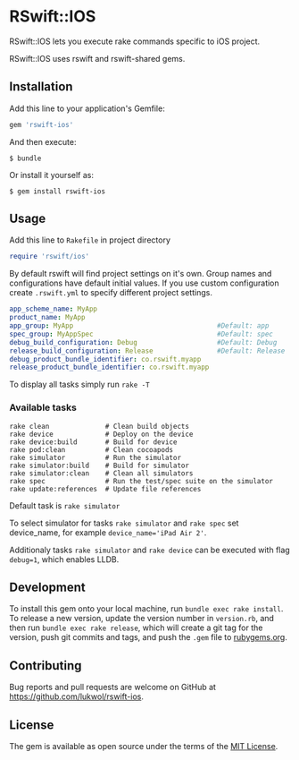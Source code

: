 # RSwift::IOS

RSwift::IOS lets you execute rake commands specific to iOS project.

RSwift::IOS uses rswift and rswift-shared gems.

## Installation

Add this line to your application's Gemfile:

```ruby
gem 'rswift-ios'
```

And then execute:

    $ bundle

Or install it yourself as:

    $ gem install rswift-ios

## Usage

Add this line to `Rakefile` in project directory

```ruby
require 'rswift/ios'
```

By default rswift will find project settings on it's own.
Group names and configurations have default initial values.
If you use custom configuration create `.rswift.yml` to specify different project settings.

```yml
app_scheme_name: MyApp
product_name: MyApp
app_group: MyApp                                    #Default: app
spec_group: MyAppSpec                               #Default: spec
debug_build_configuration: Debug                    #Default: Debug
release_build_configuration: Release                #Default: Release
debug_product_bundle_identifier: co.rswift.myapp
release_product_bundle_identifier: co.rswift.myapp
```

To display all tasks simply run `rake -T`

### Available tasks

```
rake clean              # Clean build objects
rake device             # Deploy on the device
rake device:build       # Build for device
rake pod:clean          # Clean cocoapods
rake simulator          # Run the simulator
rake simulator:build    # Build for simulator
rake simulator:clean    # Clean all simulators
rake spec               # Run the test/spec suite on the simulator
rake update:references  # Update file references
```

Default task is `rake simulator`

To select simulator for tasks `rake simulator` and `rake spec` set device_name, for example `device_name='iPad Air 2'`.

Additionaly tasks `rake simulator` and `rake device` can be executed with flag `debug=1`, which enables LLDB.

## Development

To install this gem onto your local machine, run `bundle exec rake install`. To release a new version, update the version number in `version.rb`, and then run `bundle exec rake release`, which will create a git tag for the version, push git commits and tags, and push the `.gem` file to [rubygems.org](https://rubygems.org).

## Contributing

Bug reports and pull requests are welcome on GitHub at https://github.com/lukwol/rswift-ios.


## License

The gem is available as open source under the terms of the [MIT License](http://opensource.org/licenses/MIT).

